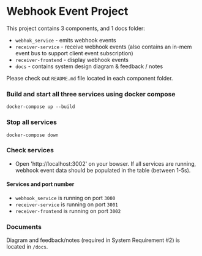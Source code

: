 # Webhook Event Project
This project contains 3 components, and 1 docs folder:
- `webhok_service` - emits webhook events
- `receiver-service` - receive webhook events (also contains an in-mem event bus to support client event subscription)
- `receiver-frontend` - display webhook events
- `docs` - contains system design diagram & feedback / notes

Please check out `README.md` file located in each component folder.

### Build and start all three services using docker compose
```
docker-compose up --build
```

### Stop all services
```
docker-compose down
```

### Check services
- Open 'http://localhost:3002' on your bowser. If all services are running, webhook event data should be populated in the table (between 1-5s).

#### Services and port number
- `webhook_service` is running on port `3000`
- `receiver-service` is running on port `3001`
- `receiver-frontend` is running on port `3002`

### Documents
Diagram and feedback/notes (required in System Requirement #2) is located in `/docs`.

